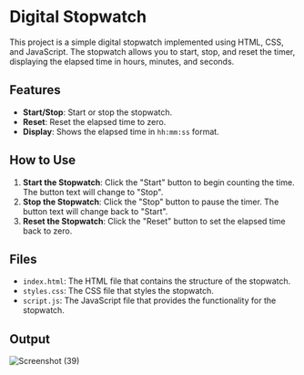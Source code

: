 # Digital Stopwatch

This project is a simple digital stopwatch implemented using HTML, CSS, and JavaScript. The stopwatch allows you to start, stop, and reset the timer, displaying the elapsed time in hours, minutes, and seconds.

## Features

- **Start/Stop**: Start or stop the stopwatch.
- **Reset**: Reset the elapsed time to zero.
- **Display**: Shows the elapsed time in `hh:mm:ss` format.

## How to Use

1. **Start the Stopwatch**: Click the "Start" button to begin counting the time. The button text will change to "Stop".
2. **Stop the Stopwatch**: Click the "Stop" button to pause the timer. The button text will change back to "Start".
3. **Reset the Stopwatch**: Click the "Reset" button to set the elapsed time back to zero.


## Files

- `index.html`: The HTML file that contains the structure of the stopwatch.
- `styles.css`: The CSS file that styles the stopwatch.
- `script.js`: The JavaScript file that provides the functionality for the stopwatch.

## Output
![Screenshot (39)](https://github.com/abdulwasaeee/Stopwatch/assets/162667028/5ce5b0bd-14a0-4be0-8c7c-3cd0016ff6b8)

